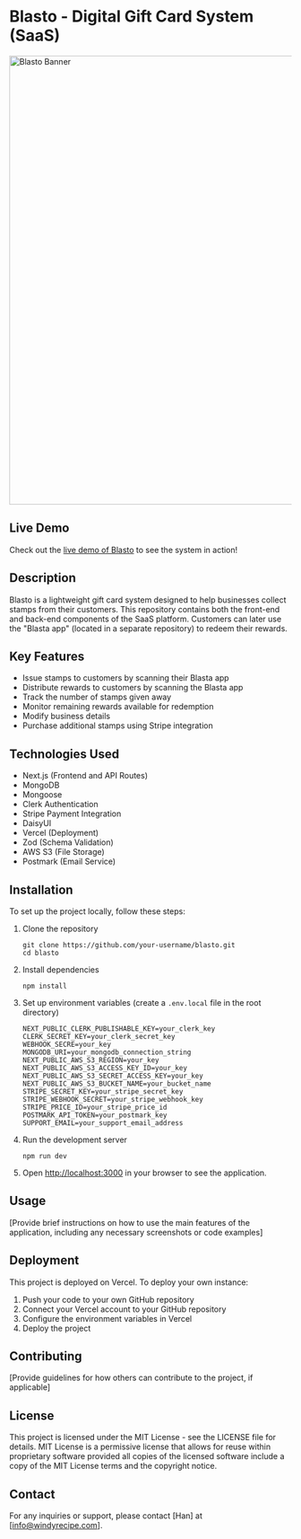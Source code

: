 # Blasto - Digital Gift Card System (SaaS)

<img src="./landing-page-screenshot.png" alt="Blasto Banner" width="800"/>

## Live Demo

Check out the [live demo of Blasto](https://blasto-red.vercel.app) to see the system in action!

## Description

Blasto is a lightweight gift card system designed to help businesses collect stamps from their customers. This repository contains both the front-end and back-end components of the SaaS platform. Customers can later use the "Blasta app" (located in a separate repository) to redeem their rewards.

## Key Features

- Issue stamps to customers by scanning their Blasta app
- Distribute rewards to customers by scanning the Blasta app
- Track the number of stamps given away
- Monitor remaining rewards available for redemption
- Modify business details
- Purchase additional stamps using Stripe integration

## Technologies Used

- Next.js (Frontend and API Routes)
- MongoDB
- Mongoose
- Clerk Authentication
- Stripe Payment Integration
- DaisyUI
- Vercel (Deployment)
- Zod (Schema Validation)
- AWS S3 (File Storage)
- Postmark (Email Service)

## Installation

To set up the project locally, follow these steps:

1. Clone the repository

   ```
   git clone https://github.com/your-username/blasto.git
   cd blasto
   ```

2. Install dependencies

   ```
   npm install
   ```

3. Set up environment variables (create a `.env.local` file in the root directory)

   ```
   NEXT_PUBLIC_CLERK_PUBLISHABLE_KEY=your_clerk_key
   CLERK_SECRET_KEY=your_clerk_secret_key
   WEBHOOK_SECRE=your_key
   MONGODB_URI=your_mongodb_connection_string
   NEXT_PUBLIC_AWS_S3_REGION=your_key
   NEXT_PUBLIC_AWS_S3_ACCESS_KEY_ID=your_key
   NEXT_PUBLIC_AWS_S3_SECRET_ACCESS_KEY=your_key
   NEXT_PUBLIC_AWS_S3_BUCKET_NAME=your_bucket_name
   STRIPE_SECRET_KEY=your_stripe_secret_key
   STRIPE_WEBHOOK_SECRET=your_stripe_webhook_key
   STRIPE_PRICE_ID=your_stripe_price_id
   POSTMARK_API_TOKEN=your_postmark_key
   SUPPORT_EMAIL=your_support_email_address
   ```

4. Run the development server

   ```
   npm run dev
   ```

5. Open [http://localhost:3000](http://localhost:3000) in your browser to see the application.

## Usage

[Provide brief instructions on how to use the main features of the application, including any necessary screenshots or code examples]

## Deployment

This project is deployed on Vercel. To deploy your own instance:

1. Push your code to your own GitHub repository
2. Connect your Vercel account to your GitHub repository
3. Configure the environment variables in Vercel
4. Deploy the project

## Contributing

[Provide guidelines for how others can contribute to the project, if applicable]

## License

This project is licensed under the MIT License - see the LICENSE file for details.
MIT License is a permissive license that allows for reuse within proprietary software provided all copies of the licensed software include a copy of the MIT License terms and the copyright notice.

## Contact

For any inquiries or support, please contact [Han] at [info@windyrecipe.com].
